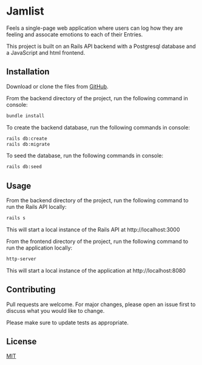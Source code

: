 # Jamlist

Feels a single-page web application where users can log how they are feeling and assocate emotions to each of their Entries.

This project is built on an Rails API backend with a Postgresql database and a JavaScript and html frontend. 

## Installation

Download or clone the files from [GitHub](https://github.com/jessegan/feels-js-project).

From the backend directory of the project, run the following command in console:
```bash
bundle install
```

To create the backend database, run the following commands in console:
```bash
rails db:create
rails db:migrate
```

To seed the database, run the following commands in console:
```bash
rails db:seed
```

## Usage

From the backend directory of the project, run the following command to run the Rails API locally:
```bash
rails s
```

This will start a local instance of the Rails API at http://localhost:3000

From the frontend directory of the project, run the following command to run the application locally:
```bash
http-server
```

This will start a local instance of the application at http://localhost:8080

## Contributing
Pull requests are welcome. For major changes, please open an issue first to discuss what you would like to change.

Please make sure to update tests as appropriate.

## License
[MIT](https://choosealicense.com/licenses/mit/)
